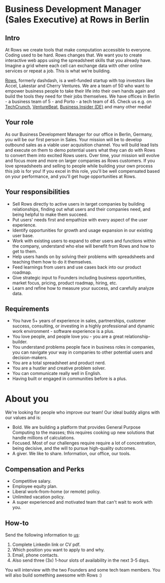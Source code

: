 # Business Development Manager (Sales Executive) at Rows in Berlin

## Intro

At Rows we create tools that make computation accessible to everyone.
Coding used to be hard. Rows changes that. We want you to create interactive web apps using the spreadsheet skills that you already have. Imagine a grid where each cell can exchange data with other online services or repeat a job. This is what we’re building.

[Rows](https://rows.com/), formerly dashdash, is a well-funded startup with top investors like Accel, Lakestar and Cherry Ventures. We are a team of 50 who want to empower business people to take their life into their own hands again and build the tools they need for their jobs themselves. We have offices in Berlin - a business team of 5 - and Porto - a tech team of 45. Check us e.g. on [TechCrunch](https://tcrn.ch/3dEhNKD), [VentureBeat](https://venturebeat.com/2021/02/23/rows-raises-16-million-and-launches-next-gen-spreadsheets-with-built-in-data-integrations/), [Business Insider (DE)](https://www.businessinsider.de/gruenderszene/rows-excel-konkurrent-finanzierung/) and many other media! 

## Your role

As our Business Development Manager for our office in Berlin, Germany, you will be our first person in Sales. Your mission will be to develop outbound sales as a viable user acquisition channel. You will build lead lists and execute on them to demo potential users what they can do with Rows to convert them into excited Rows users. Over time, your mission will evolve and focus more and more on larger companies as Rows customers. If you love spreadsheets and selling to people while building your own process this job is for you! If you excel in this role, you'll be well compensated based on your performance, and you'll get huge opportunities at Rows.

## Your responsibilities

* Sell Rows directly to active users in target companies by building relationships, finding out what users and their companies need, and being helpful to make them succeed.
* Put users' needs first and empathize with every aspect of the user experience.
* Identify opportunities for growth and usage expansion in our existing user base.
* Work with existing users to expand to other users and functions within the company, understand who else will benefit from Rows and how to get to them.
* Help users hands on by solving their problems with spreadsheets and teaching them how to do it themselves.
* Feed learnings from users and use cases back into our product roadmap.
* Give strategic input to Founders including business opportunities, market focus, pricing, product roadmap, hiring, etc.
* Learn and refine how to measure your success, and carefully analyze data.

## Requirements

* You have 5+ years of experience in sales, partnerships, customer success, consulting, or investing in a highly professional and dynamic work environment - software experience is a plus.
* You love people, and people love you - you are a great relationship-builder.
* You understand problems people face in business roles in companies, you can navigate your way in companies to other potential users and decision-makers.
* You are a total spreadsheet and product nerd.
* You are a hustler and creative problem solver.
* You can communicate really well in English.
* Having built or engaged in communities before is a plus.

# About you

We're looking for people who improve our team! Our ideal buddy aligns with our values and is:
* Bold. We are building a platform that provides General Purpose Computing to the masses; this requires cooking up new solutions that handle millions of calculations.
* Focused. Most of our challenges require require a lot of concentration, being decisive, and the will to pursue high-quality outcomes.
* A giver. We like to share. Information, our office, our tools.

## Compensation and Perks

* Competitive salary.
* Employee equity plan.
* Liberal work-from-home (or remote) policy.
* Unlimited vacation policy.
* A super experienced and motivated team that can't wait to work with you.

## How-to

Send the following information to [us](mailto:join@rows.com):
1. Complete Linkedin link or CV pdf.
1. Which position you want to apply to and why.
1. Email, phone contacts.
1. Also send three (3x) 1-hour slots of availability in the next 3-5 days.

You will interview with the two Founders and some tech team members. You will also build something awesome with Rows :)
